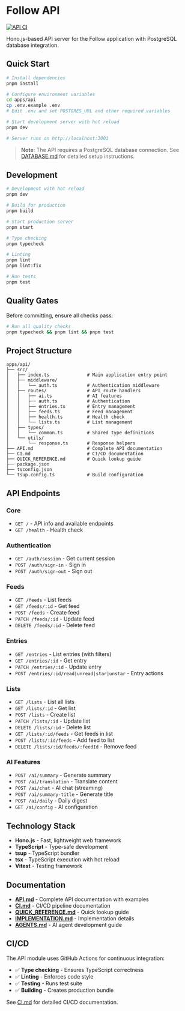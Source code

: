 # Follow API

[![API CI](https://github.com/Foreverjie/flash/workflows/API%20CI/badge.svg)](https://github.com/Foreverjie/flash/actions/workflows/api-ci.yml)

Hono.js-based API server for the Follow application with PostgreSQL database integration.

## Quick Start

```bash
# Install dependencies
pnpm install

# Configure environment variables
cd apps/api
cp .env.example .env
# Edit .env and set POSTGRES_URL and other required variables

# Start development server with hot reload
pnpm dev

# Server runs on http://localhost:3001
```

> **Note**: The API requires a PostgreSQL database connection. See [DATABASE.md](./DATABASE.md) for detailed setup instructions.

## Development

```bash
# Development with hot reload
pnpm dev

# Build for production
pnpm build

# Start production server
pnpm start

# Type checking
pnpm typecheck

# Linting
pnpm lint
pnpm lint:fix

# Run tests
pnpm test
```

## Quality Gates

Before committing, ensure all checks pass:

```bash
# Run all quality checks
pnpm typecheck && pnpm lint && pnpm test
```

## Project Structure

```
apps/api/
├── src/
│   ├── index.ts              # Main application entry point
│   ├── middleware/
│   │   └── auth.ts           # Authentication middleware
│   ├── routes/               # API route handlers
│   │   ├── ai.ts             # AI features
│   │   ├── auth.ts           # Authentication
│   │   ├── entries.ts        # Entry management
│   │   ├── feeds.ts          # Feed management
│   │   ├── health.ts         # Health check
│   │   └── lists.ts          # List management
│   ├── types/
│   │   └── common.ts         # Shared type definitions
│   └── utils/
│       └── response.ts       # Response helpers
├── API.md                    # Complete API documentation
├── CI.md                     # CI/CD documentation
├── QUICK_REFERENCE.md        # Quick lookup guide
├── package.json
├── tsconfig.json
└── tsup.config.ts            # Build configuration
```

## API Endpoints

### Core

- `GET /` - API info and available endpoints
- `GET /health` - Health check

### Authentication

- `GET /auth/session` - Get current session
- `POST /auth/sign-in` - Sign in
- `POST /auth/sign-out` - Sign out

### Feeds

- `GET /feeds` - List feeds
- `GET /feeds/:id` - Get feed
- `POST /feeds` - Create feed
- `PATCH /feeds/:id` - Update feed
- `DELETE /feeds/:id` - Delete feed

### Entries

- `GET /entries` - List entries (with filters)
- `GET /entries/:id` - Get entry
- `PATCH /entries/:id` - Update entry
- `POST /entries/:id/read|unread|star|unstar` - Entry actions

### Lists

- `GET /lists` - List all lists
- `GET /lists/:id` - Get list
- `POST /lists` - Create list
- `PATCH /lists/:id` - Update list
- `DELETE /lists/:id` - Delete list
- `GET /lists/:id/feeds` - Get feeds in list
- `POST /lists/:id/feeds` - Add feed to list
- `DELETE /lists/:id/feeds/:feedId` - Remove feed

### AI Features

- `POST /ai/summary` - Generate summary
- `POST /ai/translation` - Translate content
- `POST /ai/chat` - AI chat (streaming)
- `POST /ai/summary-title` - Generate title
- `POST /ai/daily` - Daily digest
- `GET /ai/config` - AI configuration

## Technology Stack

- **Hono.js** - Fast, lightweight web framework
- **TypeScript** - Type-safe development
- **tsup** - TypeScript bundler
- **tsx** - TypeScript execution with hot reload
- **Vitest** - Testing framework

## Documentation

- **[API.md](./API.md)** - Complete API documentation with examples
- **[CI.md](./CI.md)** - CI/CD pipeline documentation
- **[QUICK_REFERENCE.md](./QUICK_REFERENCE.md)** - Quick lookup guide
- **[IMPLEMENTATION.md](./IMPLEMENTATION.md)** - Implementation details
- **[AGENTS.md](./AGENTS.md)** - AI agent development guide

## CI/CD

The API module uses GitHub Actions for continuous integration:

- ✅ **Type checking** - Ensures TypeScript correctness
- ✅ **Linting** - Enforces code style
- ✅ **Testing** - Runs test suite
- ✅ **Building** - Creates production bundle

See [CI.md](./CI.md) for detailed CI/CD documentation.
